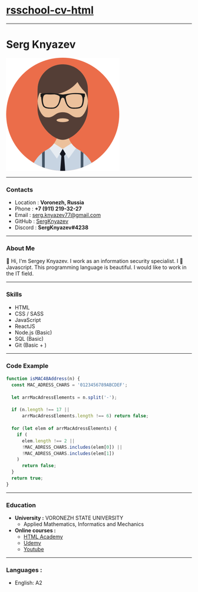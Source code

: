 # __[rsschool-cv-html](https://SergKnyazev.github.io/rsschool-cv/)__

---
# __Serg Knyazev__

![Serg Knyazev](/images/avatar-sk.png)

---

### __Contacts__

- Location : __Voronezh, Russia__
- Phone : __+7 (911) 219-32-27__
- Email : serg.knyazev77@gmail.com
- GitHub : [SergKnyazev](https://github.com/SergKnyazev)
- Discord : __SergKnyazev#4238__

---

### __About Me__
🙋 Hi, I'm Sergey Knyazev. I work as an information security specialist. I 💖 Javascript. This programming language is beautiful. I would like to work in the IT field. 

---

### __Skills__
- HTML
- CSS / SASS
- JavaScript
- ReactJS
- Node.js (Basic)
- SQL (Basic)
- Git (Basic + )

---

### __Code Example__
```javascript
function isMAC48Address(n) {
  const MAC_ADRESS_CHARS = '0123456789ABCDEF';

  let arrMacAdressElements = n.split('-');

  if (n.length !== 17 || 
      arrMacAdressElements.length !== 6) return false;

  for (let elem of arrMacAdressElements) {
    if (
      elem.length !== 2 ||
      !MAC_ADRESS_CHARS.includes(elem[0]) ||
      !MAC_ADRESS_CHARS.includes(elem[1])
    )
      return false;
  }
  return true;
}
```

---

### __Education__ 
- __University :__ VORONEZH STATE UNIVERSITY
  - Applied Mathematics, Informatics and Mechanics
- __Online courses :__
  - [HTML Academy](https://www.htmlacademy.ru)
  - [Udemy](https://www.udemy.com/)
  - [Youtube](https://www.youtube.com/)

---

### Languages :

- English: A2